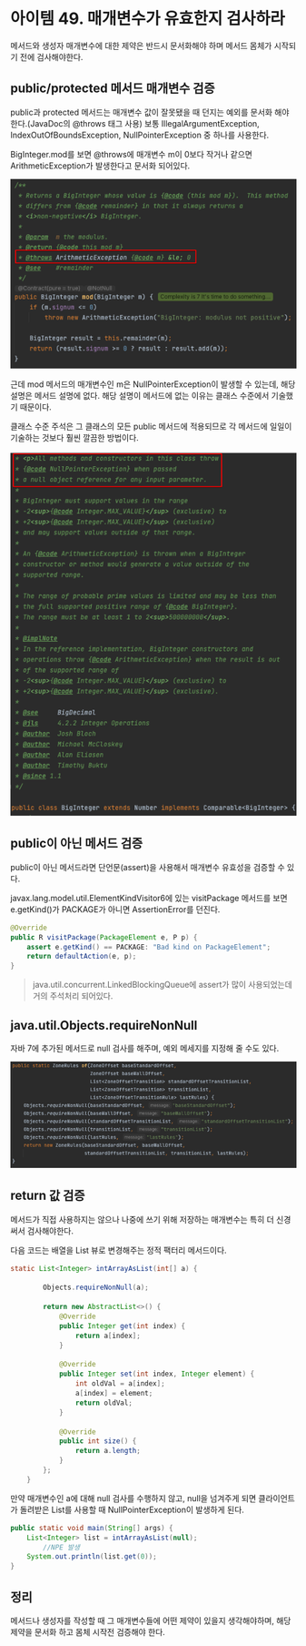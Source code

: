 # 아이템 49. 매개변수가 유효한지 검사하라

메서드와 생성자 매개변수에 대한 제약은 반드시 문서화해야 하며 메서드 몸체가 시작되기 전에 검사해야한다.

## public/protected 메서드 매개변수 검증

public과 protected 메서드는 매개변수 값이 잘못됐을 때 던지는 예외를 문서화 해야 한다.(JavaDoc의 @throws 태그 사용) 보통 IllegalArgumentException, IndexOutOfBoundsException, NullPointerException 중 하나를 사용한다.

BigInteger.mod를 보면 @throws에 매개변수 m이 0보다 작거나 같으면 ArithmeticException가 발생한다고 문서화 되어있다.

![1](./images/1.png)

근데 mod 메서드의 매개변수인 m은 NullPointerException이 발생할 수 있는데, 해당 설명은 메서드 설명에 없다. 해당 설명이 메서드에 없는 이유는 클래스 수준에서 기술했기 때문이다. 

클래스 수준 주석은 그 클래스의 모든 public 메서드에 적용되므로 각 메서드에 일일이 기술하는 것보다 훨씬 깔끔한 방법이다.

![2](./images/2.png)

## public이 아닌 메서드 검증

public이 아닌 메서드라면 단언문(assert)을 사용해서 매개변수 유효성을 검증할 수 있다.

javax.lang.model.util.ElementKindVisitor6에 있는 visitPackage 메서드를 보면 e.getKind()가 PACKAGE가 아니면 AssertionError를 던진다.

```java
@Override
public R visitPackage(PackageElement e, P p) {
    assert e.getKind() == PACKAGE: "Bad kind on PackageElement";
    return defaultAction(e, p);
}
```

> java.util.concurrent.LinkedBlockingQueue에 assert가 많이 사용되었는데 거의 주석처리 되어있다.

## java.util.Objects.requireNonNull

자바 7에 추가된 메서드로 null 검사를 해주며, 예외 메세지를 지정해 줄 수도 있다.

![3](./images/3.png)

## return 값 검증

메서드가 직접 사용하지는 않으나 나중에 쓰기 위해 저장하는 매개변수는 특히 더 신경 써서 검사해야한다.

다음 코드는 배열을 List 뷰로 변경해주는 정적 팩터리 메서드이다.

```java
static List<Integer> intArrayAsList(int[] a) {

        Objects.requireNonNull(a);

        return new AbstractList<>() {
            @Override
            public Integer get(int index) {
                return a[index];
            }

            @Override
            public Integer set(int index, Integer element) {
                int oldVal = a[index];
                a[index] = element;
                return oldVal;
            }

            @Override
            public int size() {
                return a.length;
            }
        };
    }
```

만약 매개변수인 a에 대해 null 검사를 수행하지 않고, null을 넘겨주게 되면 클라이언트가 돌려받은 List를 사용할 때 NullPointerException이 발생하게 된다.

```java
public static void main(String[] args) {
    List<Integer> list = intArrayAsList(null);
		//NPE 발생
    System.out.println(list.get(0));
}
```

## 정리

메서드나 생성자를 작성할 때 그 매개변수들에 어떤 제약이 있을지 생각해야하며, 해당 제약을 문서화 하고 몸체 시작전 검증해야 한다.